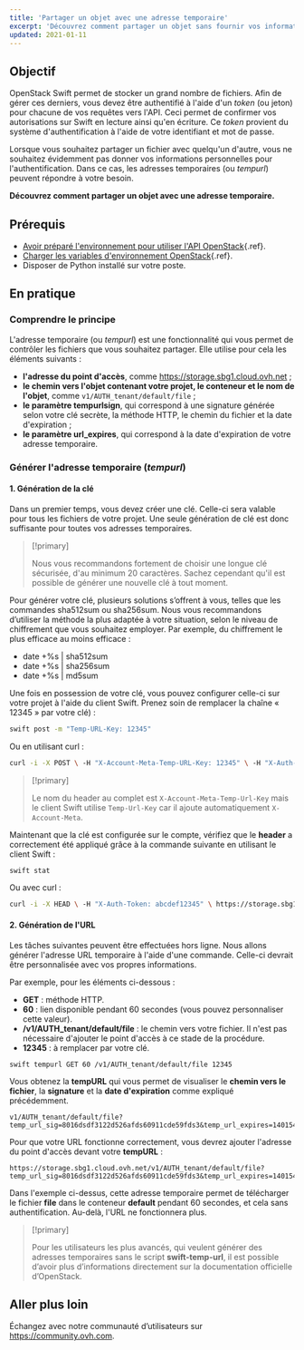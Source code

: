 ```yaml
---
title: 'Partager un objet avec une adresse temporaire'
excerpt: 'Découvrez comment partager un objet sans fournir vos informations personnelles'
updated: 2021-01-11
---
```


## Objectif 

OpenStack Swift permet de stocker un grand nombre de fichiers. Afin de gérer ces derniers, vous devez être authentifié à l'aide d'un *token* (ou jeton) pour chacune de vos requêtes vers l'API. Ceci permet de confirmer vos autorisations sur Swift en lecture ainsi qu'en écriture. Ce *token* provient du système d'authentification à l'aide de votre identifiant et mot de passe.

Lorsque vous souhaitez partager un fichier avec quelqu'un d'autre, vous ne souhaitez évidemment pas donner vos informations personnelles pour l'authentification. Dans ce cas, les adresses temporaires (ou *tempurl*) peuvent répondre à votre besoin.

**Découvrez comment partager un objet avec une adresse temporaire.**

## Prérequis

- [Avoir préparé l'environnement pour utiliser l'API OpenStack](prepare_the_environment_for_using_the_openstack_api1.){.ref}.
- [Charger les variables d'environnement OpenStack](loading_openstack_environment_variables1.){.ref}.
- Disposer de Python installé sur votre poste.

## En pratique

### Comprendre le principe

L'adresse temporaire (ou *tempurl*) est une fonctionnalité qui vous permet de contrôler les fichiers que vous souhaitez partager. Elle utilise pour cela les éléments suivants :

- **l'adresse du point d'accès**, comme https://storage.sbg1.cloud.ovh.net ;
- **le chemin vers l'objet contenant votre projet, le conteneur et le nom de l'objet**, comme `v1/AUTH_tenant/default/file` ;
- **le paramètre tempurlsign**, qui correspond à une signature générée selon votre clé secrète, la méthode HTTP, le chemin du fichier et la date d'expiration ;
- **le paramètre url_expires**, qui correspond à la date d'expiration de votre adresse temporaire.

### Générer l'adresse temporaire (*tempurl*)

#### 1. Génération de la clé

Dans un premier temps, vous devez créer une clé. Celle-ci sera valable pour tous les fichiers de votre projet. Une seule génération de clé est donc suffisante pour toutes vos adresses temporaires. 

> [!primary]
>
> Nous vous recommandons fortement de choisir une longue clé sécurisée, d'au minimum 20 caractères. Sachez cependant qu'il est possible de générer une nouvelle clé à tout moment.
> 

Pour générer votre clé, plusieurs solutions s’offrent à vous, telles que les commandes sha512sum ou sha256sum. Nous vous recommandons d’utiliser la méthode la plus adaptée à votre situation, selon le niveau de chiffrement que vous souhaitez employer. Par exemple, du chiffrement le plus efficace au moins efficace :

- date +%s | sha512sum
- date +%s | sha256sum
- date +%s | md5sum 

Une fois en possession de votre clé, vous pouvez configurer celle-ci sur votre projet à l'aide du client Swift. Prenez soin de remplacer la chaîne « 12345 » par votre clé) :

```bash
swift post -m "Temp-URL-Key: 12345"
```

Ou en utilisant curl :

```bash
curl -i -X POST \ -H "X-Account-Meta-Temp-URL-Key: 12345" \ -H "X-Auth-Token: abcdef12345" \ https://storage.sbg1.cloud.ovh.net/v1/AUTH_ProjectID
```

> [!primary]
>
> Le nom du header au complet est `X-Account-Meta-Temp-Url-Key` mais le client Swift utilise `Temp-Url-Key` car il ajoute automatiquement `X-Account-Meta`.
> 

Maintenant que la clé est configurée sur le compte, vérifiez que le **header** a correctement été appliqué grâce à la commande suivante en utilisant le client Swift :

```bash
swift stat
```

Ou avec curl :

```bash
curl -i -X HEAD \ -H "X-Auth-Token: abcdef12345" \ https://storage.sbg1.cloud.ovh.net/v1/AUTH_ProjectID
```

#### 2. Génération de l'URL

Les tâches suivantes peuvent être effectuées hors ligne. Nous allons générer l'adresse URL temporaire à l'aide d'une commande. Celle-ci devrait être personnalisée avec vos propres informations.

Par exemple, pour les éléments ci-dessous :

- **GET** : méthode HTTP.
- **60** : lien disponible pendant 60 secondes (vous pouvez personnaliser cette valeur).
- **/v1/AUTH_tenant/default/file** : le chemin vers votre fichier. Il n'est pas nécessaire d'ajouter le point d'accès à ce stade de la procédure.
- **12345** : à remplacer par votre clé.

```
swift tempurl GET 60 /v1/AUTH_tenant/default/file 12345
```

Vous obtenez la **tempURL** qui vous permet de visualiser le **chemin vers le fichier**, la **signature** et la **date d'expiration** comme expliqué précédemment.

```
v1/AUTH_tenant/default/file?temp_url_sig=8016dsdf3122d526afds60911cde59fds3&temp_url_expires=1401548543
```

Pour que votre URL fonctionne correctement, vous devrez ajouter l'adresse du point d'accès devant votre **tempURL** :

```
https://storage.sbg1.cloud.ovh.net/v1/AUTH_tenant/default/file?temp_url_sig=8016dsdf3122d526afds60911cde59fds3&temp_url_expires=1401548543
```

Dans l'exemple ci-dessus, cette adresse temporaire permet de télécharger le fichier **file** dans le conteneur **default** pendant 60 secondes, et cela sans authentification. Au-delà, l'URL ne fonctionnera plus.

> [!primary]
>
> Pour les utilisateurs les plus avancés, qui veulent générer des adresses temporaires sans le script **swift-temp-url**, il est possible d’avoir plus d’informations directement sur la documentation officielle d’OpenStack.

## Aller plus loin

Échangez avec notre communauté d’utilisateurs sur <https://community.ovh.com>.
